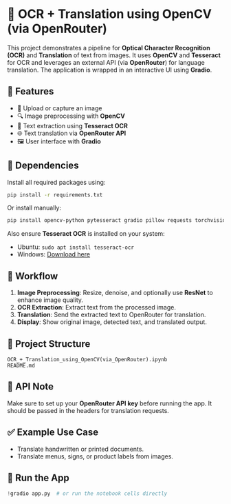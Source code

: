 # 📘 OCR + Translation using OpenCV (via OpenRouter)

This project demonstrates a pipeline for **Optical Character Recognition (OCR)** and **Translation** of text from images. It uses **OpenCV** and **Tesseract** for OCR and leverages an external API (via **OpenRouter**) for language translation. The application is wrapped in an interactive UI using **Gradio**.

## 🔧 Features

* 📸 Upload or capture an image
* 🔍 Image preprocessing with **OpenCV**
* 🧠 Text extraction using **Tesseract OCR**
* 🌐 Text translation via **OpenRouter API**
* 🖼️ User interface with **Gradio**

## 🧪 Dependencies

Install all required packages using:

```bash
pip install -r requirements.txt
```

Or install manually:

```bash
pip install opencv-python pytesseract gradio pillow requests torchvision
```

Also ensure **Tesseract OCR** is installed on your system:

* Ubuntu: `sudo apt install tesseract-ocr`
* Windows: [Download here](https://github.com/tesseract-ocr/tesseract/wiki)

## 🧠 Workflow

1. **Image Preprocessing**: Resize, denoise, and optionally use **ResNet** to enhance image quality.
2. **OCR Extraction**: Extract text from the processed image.
3. **Translation**: Send the extracted text to OpenRouter for translation.
4. **Display**: Show original image, detected text, and translated output.

## 📁 Project Structure

```
OCR_+_Translation_using_OpenCV(via_OpenRouter).ipynb
README.md
```

## 🔑 API Note

Make sure to set up your **OpenRouter API key** before running the app. It should be passed in the headers for translation requests.

## ✅ Example Use Case

* Translate handwritten or printed documents.
* Translate menus, signs, or product labels from images.

## 🚀 Run the App

```python
!gradio app.py  # or run the notebook cells directly
```
